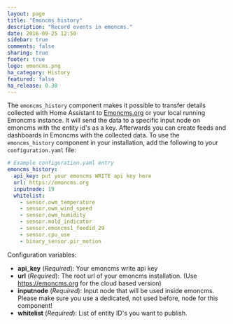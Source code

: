 ```yaml
---
layout: page
title: "Emoncms history"
description: "Record events in emoncms."
date: 2016-09-25 12:50
sidebar: true
comments: false
sharing: true
footer: true
logo: emoncms.png
ha_category: History
featured: false
ha_release: 0.30
---
```



The `emoncms_history` component makes it possible to transfer details collected with Home Assistant to [Emoncms.org](https://emoncms.org/) or your local running Emoncms instance. 
It will send the data to a specific input node on emoncms with the entity id's as a key. Afterwards you can create feeds and dashboards in Emoncms with the collected data.
To use the `emoncms_history` component in your installation, add the following to your `configuration.yaml` file:

```yaml
# Example configuration.yaml entry
emoncms_history:
  api_key: put your emoncms WRITE api key here
  url: https://emoncms.org
  inputnode: 19
  whitelist:
    - sensor.owm_temperature
    - sensor.owm_wind_speed
    - sensor.owm_humidity
    - sensor.mold_indicator
    - sensor.emoncms1_feedid_29
    - sensor.cpu_use
    - binary_sensor.pir_motion
```

Configuration variables:

- **api_key** (*Required*): Your emoncms write api key
- **url** (*Required*): The root url of your emoncms installation. (Use https://emoncms.org for the cloud based version)
- **inputnode** (*Required*): Input node that will be used inside emoncms. Please make sure you use a dedicated, not used before, node for this component!
- **whitelist** (*Required*): List of entity ID's you want to publish.
